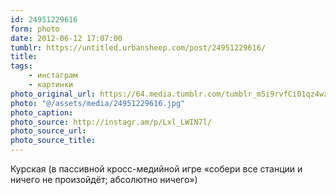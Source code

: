 ```yaml
---
id: 24951229616
form: photo
date: 2012-06-12 17:07:00
tumblr: https://untitled.urbansheep.com/post/24951229616/
title:
tags:
    - инстаграм
    - картинки
photo_original_url: https://64.media.tumblr.com/tumblr_m5i9rvfCi01qz4wzio1_640.jpg
photo: "@/assets/media/24951229616.jpg"
photo_caption:
photo_source: http://instagr.am/p/Lxl_LWIN7l/
photo_source_url:
photo_source_title:
---
```


<p>Курская (в пассивной кросс-медийной игре «собери все станции и ничего не произойдёт; абсолютно ничего»)</p>
